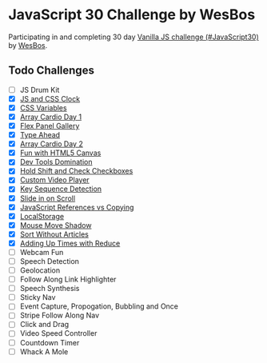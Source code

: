 # JavaScript 30 Challenge by WesBos

Participating in and completing 30 day [Vanilla JS challenge (#JavaScript30)](https://javascript30.com/) by [WesBos](https://wesbos.com/).

## Todo Challenges

- [ ] JS Drum Kit
- [x] [JS and CSS Clock](02-JS-CSS-Clock/index.html)
- [x] [CSS Variables](03-CSS-Variables/index.html)
- [x] [Array Cardio Day 1](04-Array-Cardio-1/index.html)
- [x] [Flex Panel Gallery](05-Flex-Gallery/index.html)
- [x] [Type Ahead](06-Type-Ahead/index.html)
- [x] [Array Cardio Day 2](07-Array-Cardio-2/index.html)
- [x] [Fun with HTML5 Canvas](08-HTML5-Canvas/index.html)
- [x] [Dev Tools Domination](09-Dev-Tools/index.html)
- [x] [Hold Shift and Check Checkboxes](10-Multiple-Check-Shift/index.html)
- [x] [Custom Video Player](11-Custome-Video-Player/index.html)
- [x] [Key Sequence Detection](12-Key-Sequence-Detection/index.html)
- [x] [Slide in on Scroll](13-Slide-In-On-Scroll/index.html)
- [x] [JavaScript References vs Copying](14-JS-Reference-Vs-Copy/index.html)
- [x] [LocalStorage](15-Localstorage/index.html)
- [x] [Mouse Move Shadow](16-Mousemove-Shadow/index.html)
- [x] [Sort Without Articles](17-Sort-Without-Articles/index.html)
- [x] [Adding Up Times with Reduce](18-Add-Time-With-Reduce/index.html)
- [ ] Webcam Fun
- [ ] Speech Detection
- [ ] Geolocation
- [ ] Follow Along Link Highlighter
- [ ] Speech Synthesis
- [ ] Sticky Nav
- [ ] Event Capture, Propogation, Bubbling and Once
- [ ] Stripe Follow Along Nav
- [ ] Click and Drag
- [ ] Video Speed Controller
- [ ] Countdown Timer
- [ ] Whack A Mole
